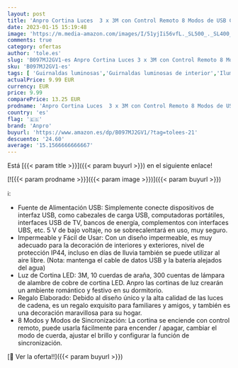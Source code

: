 ```yaml
---
layout: post
title: 'Anpro Cortina Luces  3 x 3M con Control Remoto 8 Modos de USB Cortina de Luces Exterior Interior  300 LED Cortina LED Decoración para Navidad Jardín Habitación Cortina - Blanca Fría'
date: 2023-01-15 15:19:48
image: 'https://m.media-amazon.com/images/I/51yjIi56vfL._SL500_._SL400_.jpg'
comments: true
category: ofertas
author: 'tole.es'
slug: 'B097MJ2GV1-es Anpro Cortina Luces 3 x 3M con Control Remoto 8 Modos de...'
sku: 'B097MJ2GV1-es'
tags: [ 'Guirnaldas luminosas','Guirnaldas luminosas de interior','Iluminación','anpro','navidad','🇪🇸', ]
actualPrice: 9.99 EUR
currency: EUR
price: 9.99
comparePrice: 13.25 EUR
prodname: 'Anpro Cortina Luces  3 x 3M con Control Remoto 8 Modos de USB Cortina de Luces Exterior Interior  300 LED Cortina LED Decoración para Navidad Jardín Habitación Cortina - Blanca Fría'
country: 'es'
flag: '🇪🇸'
brand: 'Anpro'
buyurl: 'https://www.amazon.es/dp/B097MJ2GV1/?tag=tolees-21'
descuento: '24.60'
average: '15.1566666666667'
---
```


Está [{{< param title >}}]({{< param buyurl >}}) en el siguiente enlace!

[![{{< param prodname >}}]({{< param image >}})]({{< param buyurl >}})

ℹ️:

- Fuente de Alimentación USB: Simplemente conecte dispositivos de interfaz USB, como cabezales de carga USB, computadoras portátiles, interfaces USB de TV, bancos de energía, complementos con interfaces UBS, etc. 5 V de bajo voltaje, no se sobrecalentará en uso, muy seguro.
- Impermeable y Fácil de Usar: Con un diseño impermeable, es muy adecuado para la decoración de interiores y exteriores, nivel de protección IP44, incluso en días de lluvia también se puede utilizar al aire libre. (Nota: mantenga el cable de datos USB y la batería alejados del agua)
- Luz de Cortina LED: 3M, 10 cuerdas de araña, 300 cuentas de lámpara de alambre de cobre de cortina LED. Anpro las cortinas de luz crearán un ambiente romántico y festivo en su dormitorio.
- Regalo Elaborado: Debido al diseño único y la alta calidad de las luces de cadena, es un regalo exquisito para familiares y amigos, y también es una decoración maravillosa para su hogar.
- 8 Modos y Modos de Sincronización: La cortina se enciende con control remoto, puede usarla fácilmente para encender / apagar, cambiar el modo de cuerda, ajustar el brillo y configurar la función de sincronización.

[🛒 Ver la oferta!!]({{< param buyurl >}})
